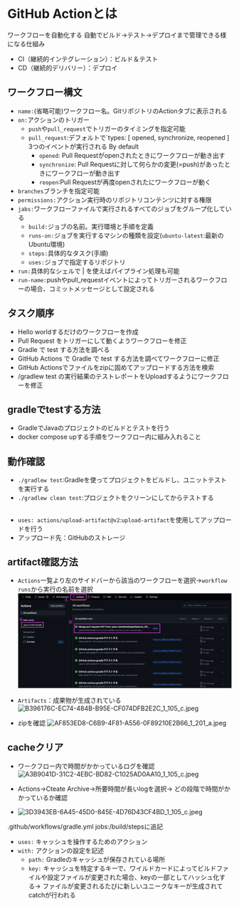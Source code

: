 # GitHub Actionとは

ワークフローを自動化する
自動でビルド->テスト->デプロイまで管理できる様になる仕組み

- CI（継続的インテグレーション）：ビルド＆テスト
- CD（継続的デリバリー）：デプロイ

## ワークフロー構文

- `name:`(省略可能)ワークフロー名。GitリポジトリのActionタブに表示される
- `on:`アクションのトリガー
    - `push`や`pull_request`でトリガーのタイミングを指定可能
    - `pull_request`:デフォルトで`types: [ opened, synchronize, reopened ] 3つのイベントが実行される By default
        - `opened`: Pull Requestがopenされたときにワークフローが動き出す
        - `synchronize`: Pull Requestに対して何らかの変更(=push)があったときにワークフローが動き出す
        - `reopen`:Pull Requestが再度openされたにワークフローが動く
- `branches`ブランチを指定可能
- `permissions:`アクション実行時のリポジトリコンテンツに対する権限
- `jabs:`ワークフローファイルで実行されるすべてのジョブをグループ化している
    - `build:`ジョブの名前。実行環境と手順を定義
    - `runs-on:`ジョブを実行するマシンの種類を設定(`ubuntu-latest`:最新のUbuntu環境)
    - `steps:`具体的なタスク(手順)
    - `uses:`ジョブで指定するリポジトリ
- `run:`具体的なシェルで | を使えばパイプライン処理も可能
- `run-name:`pushやpull_requestイベントによってトリガーされるワークフローの場合、コミットメッセージとして設定される

## タスク順序

- Hello worldするだけのワークフローを作成
- Pull Request をトリガーにして動くようワークフローを修正
- Gradle で test する方法を調べる
- GitHub Actions で Gradle で test する方法を調べてワークフローに修正
- GitHub Actionsでファイルをzipに固めてアップロードする方法を検索
- /gradlew test の実行結果のテストレポートをUploadするようにワークフローを修正

## gradleでtestする方法

- GradleでJavaのプロジェクトのビルドとテストを行う
- docker compose upする手順をワークフロー内に組み入れること

## 動作確認

- `./gradlew test`:Gradleを使ってプロジェクトをビルドし、ユニットテストを実行する
- `./gradlew clean test`:プロジェクトをクリーンにしてからテストする

##       

- `uses: actions/upload-artifact@v2`:`upload-artifact`を使用してアップロードを行う
- アップロード先：GitHubのストレージ

## artifact確認方法

- `Actions`一覧より左のサイドバーから該当のワークフローを選択->`workflow runs`から実行の名前を選択
  ![img.png](img.png)


- `Artifacts`：成果物が生成されている
  ![B396176C-EC74-484B-B95E-CF074DFB2E2C_1_105_c.jpeg](..%2F..%2F..%2F..%2FPictures%2F%E5%86%99%E7%9C%9F%E3%83%A9%E3%82%A4%E3%83%96%E3%83%A9%E3%83%AA.photoslibrary%2Fresources%2Fderivatives%2FB%2FB396176C-EC74-484B-B95E-CF074DFB2E2C_1_105_c.jpeg)


- zipを確認
  ![AF853ED8-C6B9-4F81-A556-0F89210E2B66_1_201_a.jpeg](..%2F..%2F..%2F..%2FPictures%2F%E5%86%99%E7%9C%9F%E3%83%A9%E3%82%A4%E3%83%96%E3%83%A9%E3%83%AA.photoslibrary%2Fresources%2Frenders%2FA%2FAF853ED8-C6B9-4F81-A556-0F89210E2B66_1_201_a.jpeg)

## cacheクリア

- ワークフロー内で時間がかかっているログを確認
  ![A3B9041D-31C2-4EBC-BD82-C1025AD0AA10_1_105_c.jpeg](..%2F..%2F..%2F..%2FPictures%2F%E5%86%99%E7%9C%9F%E3%83%A9%E3%82%A4%E3%83%96%E3%83%A9%E3%83%AA.photoslibrary%2Fresources%2Fderivatives%2FA%2FA3B9041D-31C2-4EBC-BD82-C1025AD0AA10_1_105_c.jpeg)


- Actions->Cteate Archive->所要時間が長いlogを選択->
  どの段階で時間がかかっているか確認
- ![3D3943EB-6A45-45D0-845E-4D76D43CF4BD_1_105_c.jpeg](..%2F..%2F..%2F..%2FPictures%2F%E5%86%99%E7%9C%9F%E3%83%A9%E3%82%A4%E3%83%96%E3%83%A9%E3%83%AA.photoslibrary%2Fresources%2Fderivatives%2F3%2F3D3943EB-6A45-45D0-845E-4D76D43CF4BD_1_105_c.jpeg)

.github/workflows/gradle.yml
jobs:/build/stepsに追記

- `uses:` キャッシュを操作するためのアクション
- `with:` アクションの設定を記述
    - `path:` Gradleのキャッシュが保存されている場所
    - `key:` キャッシュを特定するキーで、ワイルドカードによってビルドファイルや設定ファイルが変更された場合、keyの一部としてハッシュ化する->
      ファイルが変更されるたびに新しいユニークなキーが生成されてcatchが行われる
